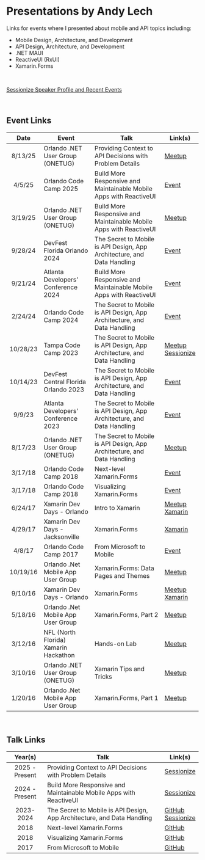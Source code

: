 # Presentations by Andy Lech

Links for events where I presented about mobile and API topics including:

+ Mobile Design, Architecture, and Development
+ API Design, Architecture, and Development
+ .NET MAUI
+ ReactiveUI (RxUI)
+ Xamarin.Forms

<br />

[Sessionize Speaker Profile and Recent Events](https://sessionize.com/andy-lech)

<br />

## Event Links

| Date | Event | Talk | Link(s) |
|:-:|-|-|-|
| 8/13/25 | Orlando .NET User Group (ONETUG) | Providing Context to API Decisions with Problem Details | [Meetup](https://www.meetup.com/onetug/events/310476898) |
| 4/5/25 | Orlando Code Camp 2025 | Build More Responsive and Maintainable Mobile Apps with ReactiveUI | [Event](https://web.archive.org/web/20250502011816/https://www.orlandocodecamp.com/speakers/) |
| 3/19/25 | Orlando .NET User Group (ONETUG) | Build More Responsive and Maintainable Mobile Apps with ReactiveUI | [Meetup](https://www.meetup.com/onetug/events/306696502) |
| 9/28/24 | DevFest Florida Orlando 2024 | The Secret to Mobile is API Design, App Architecture, and Data Handling |[Event](https://web.archive.org/web/20241209163016/https://devfestflorida.com/orlando/speakers) |
| 9/21/24 | Atlanta Developers' Conference 2024 | Build More Responsive and Maintainable Mobile Apps with ReactiveUI | [Event](https://web.archive.org/web/20240719141908/https://www.atldevcon.com/sessions) |
| 2/24/24 | Orlando Code Camp 2024 | The Secret to Mobile is API Design, App Architecture, and Data Handling | [Event](https://web.archive.org/web/20240622035054/https://orlandocodecamp.com/speakers/) |
| 10/28/23 | Tampa Code Camp 2023 | The Secret to Mobile is API Design, App Architecture, and Data Handling | [Meetup](https://www.meetup.com/tampacc/events/295790184/) <br /> [Sessionize](https://tampacc2023.sessionize.com/) |
| 10/14/23 | DevFest Central Florida Orlando 2023 | The Secret to Mobile is API Design, App Architecture, and Data Handling | [Event](https://2023-orlando.devfestflorida.com/speakers) |
| 9/9/23 | Atlanta Developers' Conference 2023 | The Secret to Mobile is API Design, App Architecture, and Data Handling | [Event](https://web.archive.org/web/20230630120105/https://www.atldevcon.com/speakers) |
| 8/17/23 | Orlando .NET User Group (ONETUG) | The Secret to Mobile is API Design, App Architecture, and Data Handling | [Meetup](https://www.meetup.com/onetug/events/295214755/) |
| 3/17/18 | Orlando Code Camp 2018 | Next-level Xamarin.Forms | [Event](https://web.archive.org/web/20180205024246/http://orlandocodecamp.com:80/Sessions/Details/60) |
| 3/17/18 | Orlando Code Camp 2018 | Visualizing Xamarin.Forms | [Event](https://web.archive.org/web/20180205023254/http://orlandocodecamp.com:80/Sessions/Details/58) |
| 6/24/17 | Xamarin Dev Days - Orlando | Intro to Xamarin | [Meetup](https://www.meetup.com/Orlando-net-Mobile-app-User-Group/events/240225355/) <br/> [Xamarin](https://ti.to/xamarin/dev-days-orlando-2017) |
| 4/29/17 | Xamarin Dev Days - Jacksonville | Xamarin.Forms | [Xamarin](https://ti.to/xamarin/dev-days-jacksonville-2017) |
| 4/8/17 | Orlando Code Camp 2017 | From Microsoft to Mobile | [Event](https://web.archive.org/web/20170412025958/http://www.orlandocodecamp.com:80/sessions/index/?timeslot=3) |
| 10/19/16 | Orlando .Net Mobile App User Group | Xamarin.Forms: Data Pages and Themes | [Meetup](https://www.meetup.com/Orlando-net-Mobile-app-User-Group/events/233826823/) |
| 9/10/16 | Xamarin Dev Days - Orlando | Xamarin.Forms | [Meetup](https://www.meetup.com/Orlando-net-Mobile-app-User-Group/events/232995404/) <br /> [Xamarin](https://ti.to/xamarin/dev-days-orlando) |
| 5/18/16 | Orlando .Net Mobile App User Group | Xamarin.Forms, Part 2 | [Meetup](https://www.meetup.com/Orlando-net-Mobile-app-User-Group/events/227570893/) |
| 3/12/16 | NFL (North Florida) Xamarin Hackathon | Hands-on Lab | [Meetup](https://web.archive.org/web/20160801193447/https://www.meetup.com/NFLXUG/events/228923709/) |
| 3/10/16 | Orlando .NET User Group (ONETUG) | Xamarin Tips and Tricks | [Meetup](https://www.meetup.com/ONETUG/events/229283073/) |
| 1/20/16 | Orlando .Net Mobile App User Group | Xamarin.Forms, Part 1 | [Meetup](https://www.meetup.com/Orlando-net-Mobile-app-User-Group/events/227570869/) |

<br />

## Talk Links

| Year(s) | Talk | Link(s) |
|:-:|-|-|
| 2025 - Present | Providing Context to API Decisions with Problem Details | [Sessionize](https://sessionize.com/s/andy-lech/providing-context-to-api-decisions-with-problem-de/101678) |
| 2024 - Present | Build More Responsive and Maintainable Mobile Apps with ReactiveUI | [Sessionize](https://sessionize.com/s/andy-lech/build-more-responsive-and-maintainable-mobile-apps/101683) |
| 2023-2024 | The Secret to Mobile is API Design, App Architecture, and Data Handling | [GitHub](https://github.com/andylech/talk-mobile-secrets) <br /> [Sessionize](https://sessionize.com/s/andy-lech/the-secret-to-mobile-is-api-design-app-architectur/74819) |
| 2018 | Next-level Xamarin.Forms | [GitHub](https://github.com/xamarinfiles/talk-next-level-forms) |
| 2018 | Visualizing Xamarin.Forms  | [GitHub](https://github.com/xamarinfiles/talk-visualizing-forms) |
| 2017 | From Microsoft to Mobile | [GitHub](https://github.com/xamarinfiles/talk-list/tree/main/FromMicrosoftToMobile) |
